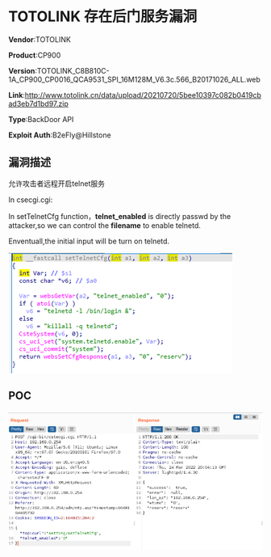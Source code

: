 # TOTOLINK 存在后门服务漏洞

**Vendor**:TOTOLINK

**Product**:CP900

**Version**:TOTOLINK_C8B810C-1A_CP900_CP0016_QCA9531_SPI_16M128M_V6.3c.566_B20171026_ALL.web

**Link**:http://www.totolink.cn/data/upload/20210720/5bee10397c082b0419cbad3eb7d1bd97.zip

**Type**:BackDoor API

**Exploit Auth**:B2eFly@Hillstone

## 漏洞描述

允许攻击者远程开启telnet服务

In csecgi.cgi:

In setTelnetCfg function，**telnet_enabled** is directly passwd by the attacker,so we can control the **filename** to enable telnetd.

Enventuall,the initial input will be turn on telnetd.

  ![image-20220328131218312](7-1.png)



## POC

![7-2](7-2.png)



